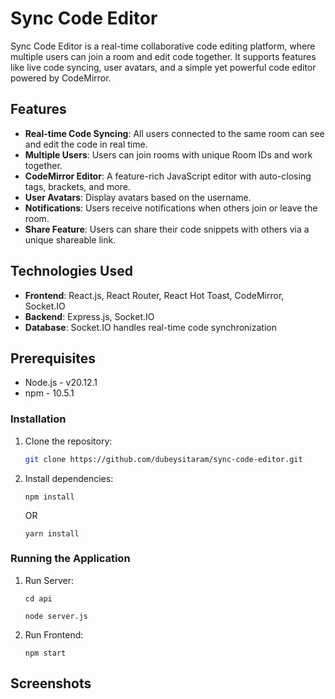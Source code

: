 # Sync Code Editor

Sync Code Editor is a real-time collaborative code editing platform, where multiple users can join a room and edit code together. It supports features like live code syncing, user avatars, and a simple yet powerful code editor powered by CodeMirror.

## Features

- **Real-time Code Syncing**: All users connected to the same room can see and edit the code in real time.
- **Multiple Users**: Users can join rooms with unique Room IDs and work together.
- **CodeMirror Editor**: A feature-rich JavaScript editor with auto-closing tags, brackets, and more.
- **User Avatars**: Display avatars based on the username.
- **Notifications**: Users receive notifications when others join or leave the room.
- **Share Feature**: Users can share their code snippets with others via a unique shareable link.

## Technologies Used

- **Frontend**: React.js, React Router, React Hot Toast, CodeMirror, Socket.IO
- **Backend**: Express.js, Socket.IO
- **Database**: Socket.IO handles real-time code synchronization

## Prerequisites

- Node.js - v20.12.1
- npm  - 10.5.1

### Installation

1. Clone the repository:
   ```sh
   git clone https://github.com/dubeysitaram/sync-code-editor.git
   ```

2. Install dependencies:

     ```npm install```

   OR

    ```yarn install```

### Running the Application

1. Run Server:
   
     ```cd api```
   
     ```node server.js```
   
3. Run Frontend:

    ```npm start```

## Screenshots




